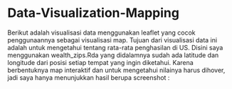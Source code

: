 # Data-Visualization-Mapping
Berikut adalah visualisasi data menggunakan leaflet yang cocok penggunaannya sebagai visualisasi map. Tujuan dari visualisasi data ini adalah untuk mengetahui tentang rata-rata penghasilan di US.
Disini saya menggunakan wealth_zips.Rda yang didalamnya sudah ada latitude dan longitude dari posisi setiap tempat yang ingin diketahui.
Karena berbentuknya map interaktif dan untuk mengetahui nilainya harus dihover, jadi saya hanya menunjukkan hasil  berupa screenshot :
